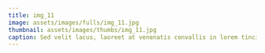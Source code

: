 ```yaml
--- 
title: img_11
image: assets/images/fulls/img_11.jpg 
thumbnail: assets/images/thumbs/img_11.jpg 
caption: Sed velit lacus, laoreet at venenatis convallis in lorem tincidunt. 
--- 
```

